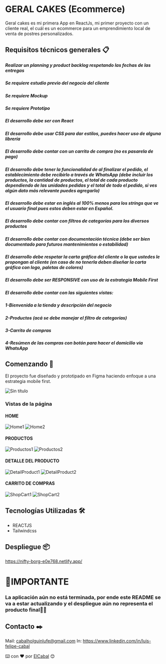 # GERAL CAKES (Ecommerce)

Geral cakes es mi primera App en ReactJs, mi primer proyecto con un cliente real, el cuál es un ecommerce para un emprendimiento local de venta de postres personalizados.

## Requisitos técnicos generales 📋
##### Realizar un planning y product backlog respetando las fechas de las entregas
##### Se requiere estudio previo del negocio del cliente
##### Se requiere Mockup
##### Se requiere Prototipo
##### El desarrollo debe ser con React
##### El desarrollo debe usar CSS para dar estilos, puedes hacer uso de alguna librería
##### El desarrollo debe contar con un carrito de compra (no es pasarela de pago)
##### El desarrollo debe tener la funcionalidad de al finalizar el pedido, el establecimiento debe recibirlo a través de WhatsApp (debe incluir los productos, la cantidad de productos, el total de cada producto dependiendo de las unidades pedidas y el total de todo el pedido, si ves algún dato más relevante puedes agregarlo)
##### El desarrollo debe estar en inglés al 100% menos para los strings que ve el usuario final pues estos deben estar en Español.
##### El desarrollo debe contar con filtros de categorías para los diversos productos
##### El desarrollo debe contar con documentación técnica (debe ser bien documentado para futuros mantenimientos o estabilidad)
##### El desarrollo debe respetar la carta gráfica del cliente o la que ustedes le propongan al cliente (en caso de no tenerla deben diseñar la carta gráfica con logo, paletas de colores)
##### El desarrollo debe ser RESPONSIVE con uso de la estrategia Mobile First
##### El desarrollo debe contar con las siguientes vistas:
##### 1-Bienvenida a la tienda y descripción del negocio
##### 2-Productos (acá se debe manejar el filtro de categorías)
##### 3-Carrito de compras
##### 4-Resúmen de las compras con botón para hacer el domicilio vía WhatsApp

## Comenzando 🚀

El proyecto fue diseñado y prototipado en Figma haciendo enfoque a una estrategia mobile first.

![Sin título](https://user-images.githubusercontent.com/91229815/158513187-5babcd61-831e-4536-888a-8b4a8ea94cc1.png)

### Vistas de la página 

#### HOME
![Home1](https://user-images.githubusercontent.com/91229815/158516425-2af85523-0b9a-483b-98c7-1d0f1551f844.png)
![Home2](https://user-images.githubusercontent.com/91229815/158516439-19d860ac-e1e5-4511-9690-99d37ccaffc9.png)
#### PRODUCTOS
![Productos1](https://user-images.githubusercontent.com/91229815/158516486-40ebd69e-366b-4d09-ac18-15c1900239ab.png)
![Productos2](https://user-images.githubusercontent.com/91229815/158516504-db43eab7-8649-4d00-b045-5c23b88ece0d.png)
#### DETALLE DEL PRODUCTO
![DetailProduct1](https://user-images.githubusercontent.com/91229815/158516566-0898fcb6-bc62-418c-9eec-ea0f06e9ef3a.png)
![DetailProduct2](https://user-images.githubusercontent.com/91229815/158516575-b9657438-37cd-4473-bcda-2dcce268f1f3.png)
#### CARRITO DE COMPRAS
![ShopCart1](https://user-images.githubusercontent.com/91229815/158516607-92e93477-9003-4702-9622-f0ecd8aff382.png)
![ShopCart2](https://user-images.githubusercontent.com/91229815/158516617-15a8366d-0097-45c4-b348-df2602192e8d.png)

## Tecnologías Utilizadas 🛠️

* REACTJS
* Tailwindcss
## Despliegue 📦

https://nifty-borg-e0e768.netlify.app/

# :red_circle:IMPORTANTE
### La aplicación aún no está terminada, por ende este README se va a estar actualizando y el despliegue aún no representa el producto final:hammer::hammer:

## Contacto ✒️

Mail: cabalholguinlufe@gmail.com
In: https://www.linkedin.com/in/luis-felipe-cabal


⌨️ con ❤️ por [ElCabal](https://github.com/ElCabal) 😊
